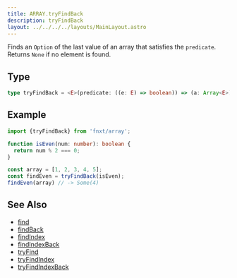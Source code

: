 ```yaml
---
title: ARRAY.tryFindBack
description: tryFindBack
layout: ../../../../layouts/MainLayout.astro
---
```


Finds an `Option` of the last value of an array that satisfies the `predicate`. Returns `None` if no element is found.

## Type

```ts
type tryFindBack = <E>(predicate: ((e: E) => boolean)) => (a: Array<E>) => Option<E>
```

## Example

```ts
import {tryFindBack} from 'fnxt/array';

function isEven(num: number): boolean {
  return num % 2 === 0;
}

const array = [1, 2, 3, 4, 5];
const findEven = tryFindBack(isEven);
findEven(array) // -> Some(4)
```

## See Also

- [find](/core/en/array/operator/find)
- [findBack](/core/en/array/operator/findBack)
- [findIndex](/core/en/array/operator/findIndex)
- [findIndexBack](/core/en/array/operator/findIndexBack)
- [tryFind](/core/en/array/operator/tryFind)
- [tryFindIndex](/core/en/array/operator/tryFindIndex)
- [tryFindIndexBack](/core/en/array/operator/tryFindIndexBack)
